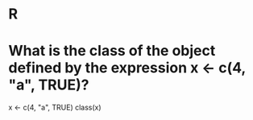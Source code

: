 # R


# What is the class of the object defined by the expression x <- c(4, "a", TRUE)?
x <- c(4, "a", TRUE)
class(x)

